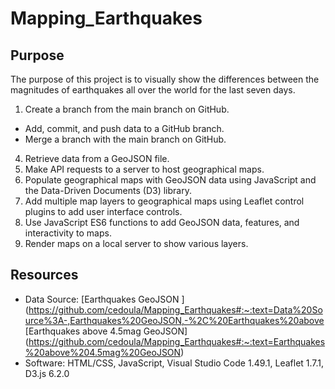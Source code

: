 # Mapping_Earthquakes

## Purpose
The purpose of this project is to visually show the differences between the magnitudes of earthquakes all over the world for the last seven days.
1. Create a branch from the main branch on GitHub.
  - Add, commit, and push data to a GitHub branch.
  - Merge a branch with the main branch on GitHub.
4. Retrieve data from a GeoJSON file.
5. Make API requests to a server to host geographical maps.
6. Populate geographical maps with GeoJSON data using JavaScript and the Data-Driven Documents (D3) library.
7. Add multiple map layers to geographical maps using Leaflet control plugins to add user interface controls.
8. Use JavaScript ES6 functions to add GeoJSON data, features, and interactivity to maps.
9. Render maps on a local server to show various layers.

## Resources
- Data Source: [Earthquakes GeoJSON ](https://github.com/cedoula/Mapping_Earthquakes#:~:text=Data%20Source%3A-,Earthquakes%20GeoJSON,-%2C%20Earthquakes%20above [Earthquakes above 4.5mag GeoJSON] (https://github.com/cedoula/Mapping_Earthquakes#:~:text=Earthquakes%20above%204.5mag%20GeoJSON)
- Software: HTML/CSS, JavaScript, Visual Studio Code 1.49.1, Leaflet 1.7.1, D3.js 6.2.0
